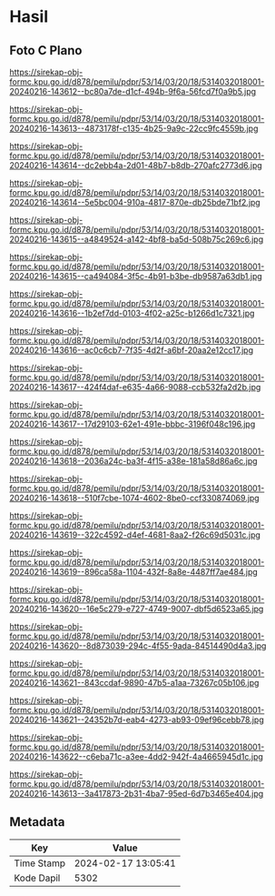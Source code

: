 # Hasil

## Foto C Plano

https://sirekap-obj-formc.kpu.go.id/d878/pemilu/pdpr/53/14/03/20/18/5314032018001-20240216-143612--bc80a7de-d1cf-494b-9f6a-56fcd7f0a9b5.jpg

https://sirekap-obj-formc.kpu.go.id/d878/pemilu/pdpr/53/14/03/20/18/5314032018001-20240216-143613--4873178f-c135-4b25-9a9c-22cc9fc4559b.jpg

https://sirekap-obj-formc.kpu.go.id/d878/pemilu/pdpr/53/14/03/20/18/5314032018001-20240216-143614--dc2ebb4a-2d01-48b7-b8db-270afc2773d6.jpg

https://sirekap-obj-formc.kpu.go.id/d878/pemilu/pdpr/53/14/03/20/18/5314032018001-20240216-143614--5e5bc004-910a-4817-870e-db25bde71bf2.jpg

https://sirekap-obj-formc.kpu.go.id/d878/pemilu/pdpr/53/14/03/20/18/5314032018001-20240216-143615--a4849524-a142-4bf8-ba5d-508b75c269c6.jpg

https://sirekap-obj-formc.kpu.go.id/d878/pemilu/pdpr/53/14/03/20/18/5314032018001-20240216-143615--ca494084-3f5c-4b91-b3be-db9587a63db1.jpg

https://sirekap-obj-formc.kpu.go.id/d878/pemilu/pdpr/53/14/03/20/18/5314032018001-20240216-143616--1b2ef7dd-0103-4f02-a25c-b1266d1c7321.jpg

https://sirekap-obj-formc.kpu.go.id/d878/pemilu/pdpr/53/14/03/20/18/5314032018001-20240216-143616--ac0c6cb7-7f35-4d2f-a6bf-20aa2e12cc17.jpg

https://sirekap-obj-formc.kpu.go.id/d878/pemilu/pdpr/53/14/03/20/18/5314032018001-20240216-143617--424f4daf-e635-4a66-9088-ccb532fa2d2b.jpg

https://sirekap-obj-formc.kpu.go.id/d878/pemilu/pdpr/53/14/03/20/18/5314032018001-20240216-143617--17d29103-62e1-491e-bbbc-3196f048c196.jpg

https://sirekap-obj-formc.kpu.go.id/d878/pemilu/pdpr/53/14/03/20/18/5314032018001-20240216-143618--2036a24c-ba3f-4f15-a38e-181a58d86a6c.jpg

https://sirekap-obj-formc.kpu.go.id/d878/pemilu/pdpr/53/14/03/20/18/5314032018001-20240216-143618--510f7cbe-1074-4602-8be0-ccf330874069.jpg

https://sirekap-obj-formc.kpu.go.id/d878/pemilu/pdpr/53/14/03/20/18/5314032018001-20240216-143619--322c4592-d4ef-4681-8aa2-f26c69d5031c.jpg

https://sirekap-obj-formc.kpu.go.id/d878/pemilu/pdpr/53/14/03/20/18/5314032018001-20240216-143619--896ca58a-1104-432f-8a8e-4487ff7ae484.jpg

https://sirekap-obj-formc.kpu.go.id/d878/pemilu/pdpr/53/14/03/20/18/5314032018001-20240216-143620--16e5c279-e727-4749-9007-dbf5d6523a65.jpg

https://sirekap-obj-formc.kpu.go.id/d878/pemilu/pdpr/53/14/03/20/18/5314032018001-20240216-143620--8d873039-294c-4f55-9ada-84514490d4a3.jpg

https://sirekap-obj-formc.kpu.go.id/d878/pemilu/pdpr/53/14/03/20/18/5314032018001-20240216-143621--843ccdaf-9890-47b5-a1aa-73267c05b106.jpg

https://sirekap-obj-formc.kpu.go.id/d878/pemilu/pdpr/53/14/03/20/18/5314032018001-20240216-143621--24352b7d-eab4-4273-ab93-09ef96cebb78.jpg

https://sirekap-obj-formc.kpu.go.id/d878/pemilu/pdpr/53/14/03/20/18/5314032018001-20240216-143622--c6eba71c-a3ee-4dd2-942f-4a4665945d1c.jpg

https://sirekap-obj-formc.kpu.go.id/d878/pemilu/pdpr/53/14/03/20/18/5314032018001-20240216-143613--3a417873-2b31-4ba7-95ed-6d7b3465e404.jpg


## Metadata

| Key        | Value               |
| ---------- | ------------------- |
| Time Stamp | 2024-02-17 13:05:41 |
| Kode Dapil | 5302                |



